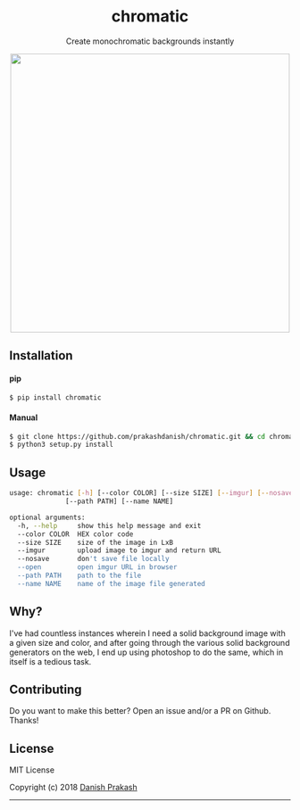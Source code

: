 <h1 align="center">chromatic</h1>
<p align="center">Create monochromatic backgrounds instantly</p>
<p align="center">
<img src="https://i.imgur.com/pNYTBJU.gif" height="500">
</p>

## Installation

#### pip

```sh
$ pip install chromatic
```

#### Manual

```sh
$ git clone https://github.com/prakashdanish/chromatic.git && cd chromatic
$ python3 setup.py install
```

## Usage

```sh
usage: chromatic [-h] [--color COLOR] [--size SIZE] [--imgur] [--nosave] [--open]
              [--path PATH] [--name NAME]

optional arguments:
  -h, --help     show this help message and exit
  --color COLOR  HEX color code
  --size SIZE    size of the image in LxB
  --imgur        upload image to imgur and return URL
  --nosave       don't save file locally
  --open         open imgur URL in browser
  --path PATH    path to the file
  --name NAME    name of the image file generated
```

## Why?
I've had countless instances wherein I need a solid background image with a given size and color, and after going through the various solid background generators on the web, I end up using photoshop to do the same, which in itself is a tedious task.

## Contributing
Do you want to make this better? Open an issue and/or a PR on Github. Thanks!

## License
MIT License

Copyright (c) 2018 [Danish Prakash](https://github.com/prakashdanish)

---
